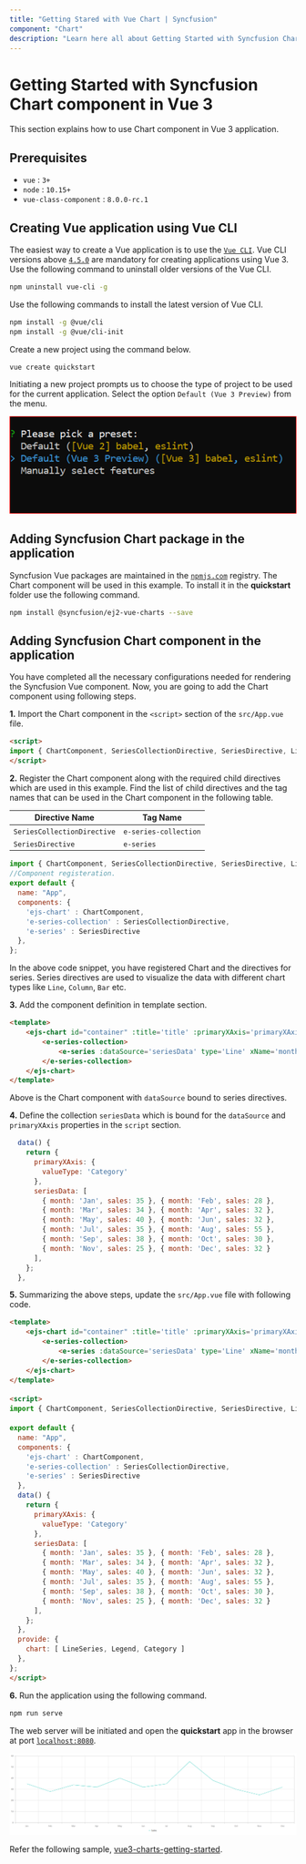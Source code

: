 ```yaml
---
title: "Getting Stared with Vue Chart | Syncfusion"
component: "Chart"
description: "Learn here all about Getting Started with Syncfusion Chart in Vue application using Vue CLI."
---
```


# Getting Started with Syncfusion Chart component in Vue 3

This section explains how to use Chart component in Vue 3 application.

## Prerequisites

* `vue` : `3+`
* `node` : `10.15+`
* `vue-class-component` : `8.0.0-rc.1`

## Creating Vue application using Vue CLI

The easiest way to create a Vue application is to use the [`Vue CLI`](https://github.com/vuejs/vue-cli). Vue CLI versions above [`4.5.0`](https://v3.vuejs.org/guide/migration/introduction.html#vue-cli) are mandatory for creating applications using Vue 3. Use the following command to uninstall older versions of the Vue CLI.

```bash
npm uninstall vue-cli -g
```

Use the following commands to install the latest version of Vue CLI.

```bash
npm install -g @vue/cli
npm install -g @vue/cli-init
```

Create a new project using the command below.

```bash
vue create quickstart

```

Initiating a new project prompts us to choose the type of project to be used for the current application. Select the option `Default (Vue 3 Preview)` from the menu.

![Vue 3 Terminal](./images/vue3-terminal.png)

## Adding Syncfusion Chart package in the application

Syncfusion Vue packages are maintained in the [`npmjs.com`](https://www.npmjs.com/~syncfusionorg) registry. The Chart component will be used in this example. To install it in the **quickstart** folder use the following command.

```bash
npm install @syncfusion/ej2-vue-charts --save
```

## Adding Syncfusion Chart component in the application

You have completed all the necessary configurations needed for rendering the Syncfusion Vue component. Now, you are going to add the Chart component using following steps.

**1.** Import the Chart component in the `<script>` section of the `src/App.vue` file.

```html
<script>
import { ChartComponent, SeriesCollectionDirective, SeriesDirective, LineSeries, Legend, Category } from "@syncfusion/ej2-vue-charts";
</script>
```

**2.** Register the Chart component along with the required child directives which are used in this example. Find the list of child directives and the tag names that can be used in the Chart component in the following table.
  
| Directive Name              | Tag Name              |
|-----------------------------|-----------------------|
| `SeriesCollectionDirective` | `e-series-collection` |
| `SeriesDirective`           | `e-series`            |

```js
import { ChartComponent, SeriesCollectionDirective, SeriesDirective, LineSeries, Legend, Category } from "@syncfusion/ej2-vue-charts";
//Component registeration.
export default {
  name: "App",
  components: {
    'ejs-chart' : ChartComponent,
    'e-series-collection' : SeriesCollectionDirective,
    'e-series' : SeriesDirective
  },
};

```

In the above code snippet, you have registered Chart and the directives for series. Series directives are used to visualize the data with different chart types like `Line`, `Column`, `Bar` etc.

**3.** Add the component definition in template section.

```html
<template>
    <ejs-chart id="container" :title='title' :primaryXAxis='primaryXAxis'>
        <e-series-collection>
            <e-series :dataSource='seriesData' type='Line' xName='month' yName='sales' name='Sales'> </e-series>
        </e-series-collection>
    </ejs-chart>
</template>

```

Above is the Chart component with `dataSource` bound to series directives.

**4.** Define the collection `seriesData` which is bound for the `dataSource` and `primaryXAxis` properties in the `script` section.

```js
  data() {
    return {
      primaryXAxis: {
        valueType: 'Category'
      },
      seriesData: [
        { month: 'Jan', sales: 35 }, { month: 'Feb', sales: 28 },
        { month: 'Mar', sales: 34 }, { month: 'Apr', sales: 32 },
        { month: 'May', sales: 40 }, { month: 'Jun', sales: 32 },
        { month: 'Jul', sales: 35 }, { month: 'Aug', sales: 55 },
        { month: 'Sep', sales: 38 }, { month: 'Oct', sales: 30 },
        { month: 'Nov', sales: 25 }, { month: 'Dec', sales: 32 }
      ],
    };
  },

```

**5.** Summarizing the above steps, update the `src/App.vue` file with following code.

```html
<template>
    <ejs-chart id="container" :title='title' :primaryXAxis='primaryXAxis'>
        <e-series-collection>
            <e-series :dataSource='seriesData' type='Line' xName='month' yName='sales' name='Sales'> </e-series>
        </e-series-collection>
    </ejs-chart>
</template>

<script>
import { ChartComponent, SeriesCollectionDirective, SeriesDirective, LineSeries, Legend, Category } from "@syncfusion/ej2-vue-charts";

export default {
  name: "App",
  components: {
    'ejs-chart' : ChartComponent,
    'e-series-collection' : SeriesCollectionDirective,
    'e-series' : SeriesDirective
  },
  data() {
    return {
      primaryXAxis: {
        valueType: 'Category'
      },
      seriesData: [
        { month: 'Jan', sales: 35 }, { month: 'Feb', sales: 28 },
        { month: 'Mar', sales: 34 }, { month: 'Apr', sales: 32 },
        { month: 'May', sales: 40 }, { month: 'Jun', sales: 32 },
        { month: 'Jul', sales: 35 }, { month: 'Aug', sales: 55 },
        { month: 'Sep', sales: 38 }, { month: 'Oct', sales: 30 },
        { month: 'Nov', sales: 25 }, { month: 'Dec', sales: 32 }
      ],
    };
  },
  provide: {
    chart: [ LineSeries, Legend, Category ]
  },
};
</script>

```

**6.** Run the application using the following command.

```bash
npm run serve
```

The web server will be initiated and open the **quickstart** app in the browser at port [`localhost:8080`](http://localhost:8080/).

![Output](./images/vue3-chart-demo.png)

Refer the following sample, [vue3-charts-getting-started](https://github.com/SyncfusionExamples/vue3-charts-getting-started).
